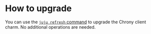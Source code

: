 # How to upgrade

You can use the [`juju refresh` command](https://documentation.ubuntu.com/juju/latest/reference/juju-cli/list-of-juju-cli-commands/refresh/)
to upgrade the Chrony client charm. No additional operations are needed.
